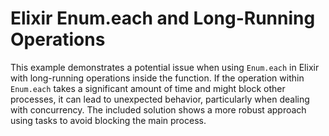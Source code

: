 # Elixir Enum.each and Long-Running Operations

This example demonstrates a potential issue when using `Enum.each` in Elixir with long-running operations inside the function.  If the operation within `Enum.each` takes a significant amount of time and might block other processes, it can lead to unexpected behavior, particularly when dealing with concurrency.  The included solution shows a more robust approach using tasks to avoid blocking the main process. 